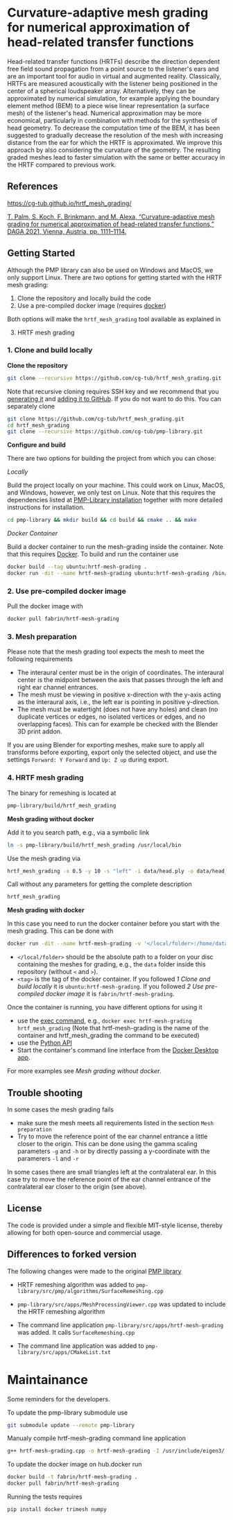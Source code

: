 # Curvature-adaptive mesh grading for numerical approximation of head-related transfer functions

Head-related transfer functions (HRTFs) describe the direction dependent free field sound propagation from a point source to the listener's ears and are an important tool for audio in virtual and augmented reality. Classically, HRTFs are measured acoustically with the listener being positioned in the center of a spherical loudspeaker array. Alternatively, they can be approximated by numerical simulation, for example applying the boundary element method (BEM) to a piece wise linear representation (a surface mesh) of the listener's head. Numerical approximation may be more economical, particularly in combination with methods for the synthesis of head geometry. To decrease the computation time of the BEM, it has been suggested to gradually decrease the resolution of the mesh with increasing distance from the ear for which the HRTF is approximated. We improve this approach by also considering the curvature of the geometry. The resulting graded meshes lead to faster simulation with the same or better accuracy in the HRTF compared to previous work.

## References

https://cg-tub.github.io/hrtf_mesh_grading/

[T. Palm, S. Koch, F. Brinkmann, and M. Alexa, “Curvature-adaptive mesh grading for numerical approximation of head-related transfer functions,” DAGA 2021, Vienna, Austria, pp. 1111–1114.](https://www.researchgate.net/publication/356264260_Curvature-adaptive_mesh_grading_for_numerical_approximation_of_head-related_transfer_functions)

## Getting Started

Although the PMP library can also be used on Windows and MacOS, we only support
Linux. There are two options for getting started with the HRTF mesh grading:

1. Clone the repository and locally build the code
2. Use a pre-compiled docker image (requires [docker](https://www.docker.com/))

Both options will make the `hrtf_mesh_grading` tool available as explained in

3. HRTF mesh grading

### 1. Clone and build locally
**Clone the repository**

```sh
git clone --recursive https://github.com/cg-tub/hrtf_mesh_grading.git
```

Note that recursive cloning requires SSH key and we recommend that you [generating it](https://docs.github.com/en/authentication/connecting-to-github-with-ssh/generating-a-new-ssh-key-and-adding-it-to-the-ssh-agent) and [adding it to GitHub](https://docs.github.com/en/authentication/connecting-to-github-with-ssh/adding-a-new-ssh-key-to-your-github-account). If you do not want to do this. You can separately clone

```sh
git clone https://github.com/cg-tub/hrtf_mesh_grading.git
cd hrtf_mesh_grading
git clone --recursive https://github.com/cg-tub/pmp-library.git
```

**Configure and build**

There are two options for building the project from which you can chose:

*Locally*

Build the project locally on your machine. This could work on Linux, MacOS, and
Windows, however, we only test on Linux. Note that this requires the dependencies
listed at [PMP-Library installation](https://www.pmp-library.org/installation.html)
together with more detailed instructions for installation.

```sh
cd pmp-library && mkdir build && cd build && cmake .. && make
```

*Docker Container*

Build a docker container to run the mesh-grading inside the container. Note that
this requires [Docker](https://www.docker.com/). To build and run the container
use

```sh
docker build --tag ubuntu:hrtf-mesh-grading .
docker run -dit --name hrtf-mesh-grading ubuntu:hrtf-mesh-grading /bin/bash
```

### 2. Use pre-compiled docker image

Pull the docker image with

```sh
docker pull fabrin/hrtf-mesh-grading
```

### 3. Mesh preparation

Please note that the mesh grading tool expects the mesh to meet the following requirements
- The interaural center must be in the origin of coordinates. The interaural center is the midpoint between the axis that passes through the left and right ear channel entrances.
- The mesh must be viewing in positive x-direction with the y-axis acting as the interaural axis, i.e., the left ear is pointing in positive y-direction.
- The mesh must be watertight (does not have any holes) and clean (no duplicate vertices or edges, no isolated vertices or edges, and no overlapping faces). This can for example be checked with the Blender 3D print addon.

If you are using Blender for exporting meshes, make sure to apply all transforms before exporting, export only the selected object, and use the settings `Forward: Y Forward` and `Up: Z up` during export.

### 4. HRTF mesh grading

The binary for remeshing is located at
```sh
pmp-library/build/hrtf_mesh_grading
```

**Mesh grading without docker**

Add it to you search path, e.g., via a symbolic link
```sh
ln -s pmp-library/build/hrtf_mesh_grading /usr/local/bin
```

Use the mesh grading via
```sh
hrtf_mesh_grading -x 0.5 -y 10 -s "left" -i data/head.ply -o data/head_graded_left.ply
```

Call without any parameters for getting the complete description
```sh
hrtf_mesh_grading
```

**Mesh grading with docker**

In this case you need to run the docker container before you start with the mesh grading.
This can be done with
```sh
docker run -dit --name hrtf-mesh-grading -v '</local/folder>:/home/data' <tag> /bin/bash
```

- `</local/folder>` should be the absolute path to a folder on your disc containing
the meshes for grading, e.g., the `data` folder inside this repository (without `<` and `>`).
- `<tag>` is the tag of the docker container. If you followed *1 Clone and build locally* it is `ubuntu:hrtf-mesh-grading`. If you followed *2 Use pre-compiled docker image* it is `fabrin/hrtf-mesh-grading`.

Once the container is running, you have different options for using it
- use the [exec command](https://docs.docker.com/engine/reference/commandline/exec/), e.g., `docker exec hrtf-mesh-grading hrtf_mesh_grading` (Note that hrtf-mesh-grading is the name of the container and hrtf_mesh_grading the command to be executed)
- use the [Python API](https://docker-py.readthedocs.io/en/stable/)
- Start the container's command line interface from the [Docker Desktop app](https://www.docker.com/products/docker-desktop).

For more examples see *Mesh grading without docker*.

## Trouble shooting

In some cases the mesh grading fails

- make sure the mesh meets all requirements listed in the section `Mesh preparation`
- Try to move the reference point of the ear channel entrance a little closer to the origin. This can be done using the gamma scaling parameters `-g` and `-h` or by directly passing a y-coordinate with the paramerers `-l` and `-r`

In some cases there are small triangles left at the contralateral ear. In this case try to move the reference point of the ear channel entrance of the contralateral ear closer to the origin (see above).

## License

The code is provided under a simple and flexible MIT-style
license, thereby allowing for both open-source and commercial usage.

## Differences to forked version

The following changes were made to the original [PMP library](https://github.com/pmp-library/pmp-library)

- HRTF remeshing algorithm was added to
`pmp-library/src/pmp/algorithms/SurfaceRemeshing.cpp`

- `pmp-library/src/apps/MeshProcessingViewer.cpp` was updated to include the
HRTF remeshing algorithm

- The command line application `pmp-library/src/apps/hrtf-mesh-grading` was
added. It calls `SurfaceRemeshing.cpp`

- The command line application was added to `pmp-library/src/apps/CMakeList.txt`

# Maintainance

Some reminders for the developers.

To update the pmp-library submodule use
```sh
git submodule update --remote pmp-library
```

Manualy compile hrtf-mesh-grading command line application
```sh
g++ hrtf-mesh-grading.cpp -o hrtf-mesh-grading -I /usr/include/eigen3/ /usr/local/lib/libpmp.so
```

To update the docker image on hub.docker run
```sh
docker build -t fabrin/hrtf-mesh-grading .
docker pull fabrin/hrtf-mesh-grading
```

Running the tests requires
```sh
pip install docker trimesh numpy
```
